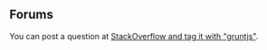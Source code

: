 ## Forums

You can post a question at [StackOverflow and tag it with "gruntjs"](http://stackoverflow.com/questions/tagged/gruntjs).
